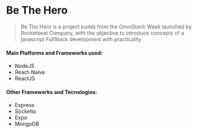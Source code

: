 # Be The Hero

> Be The Hero is a project builds from the OmniStack Week launched by Rocketseat Company, with the objective to introduce concepts of a javascript FullStack development with practicality

#### Main Platforms and Frameworks used:
- NodeJS
- React-Naive
- ReactJS
#### Other Frameworks and Tecnologies:
- Express
- Socketio
- Expo
- MongoDB
